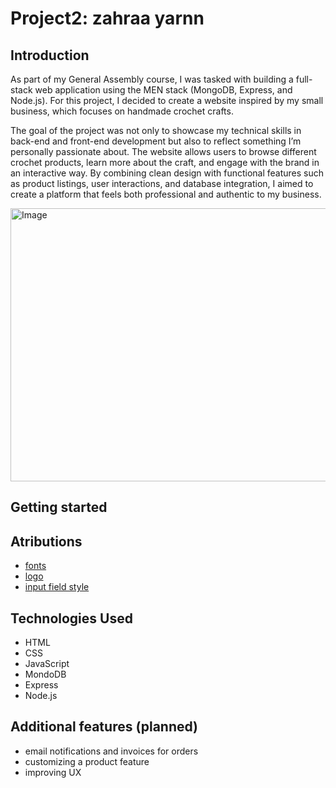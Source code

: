 # Project2: zahraa yarnn

## Introduction

As part of my General Assembly course, I was tasked with building a full-stack web application using the MEN stack (MongoDB, Express, and Node.js). For this project, I decided to create a website inspired by my small business, which focuses on handmade crochet crafts.

The goal of the project was not only to showcase my technical skills in back-end and front-end development but also to reflect something I’m personally passionate about. The website allows users to browse different crochet products, learn more about the craft, and engage with the brand in an interactive way. By combining clean design with functional features such as product listings, user interactions, and database integration, I aimed to create a platform that feels both professional and authentic to my business.

<img width="935" height="437" alt="Image" src="https://github.com/user-attachments/assets/b77dec5b-7a76-4efc-9943-e524c7446f4c" />



## Getting started


## Atributions
- [fonts](https://fonts.google.com/)
- [logo](https://logo.com/flow/industry)
- [input field style](https://uiverse.io/kamehame-ha/lovely-fly-87)


## Technologies Used

- HTML
- CSS
- JavaScript
- MondoDB
- Express
- Node.js


## Additional features (planned)
- email notifications and invoices for orders
- customizing a product feature
- improving UX 
